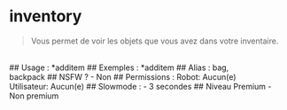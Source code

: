 # inventory

> Vous permet de voir les objets que vous avez dans votre inventaire.

<br>
## Usage :
*additem
## Exemples :
*additem
## Alias :
bag,
<br>backpack
## NSFW ?
- Non
## Permissions :
Robot: Aucun(e)
<br>
Utilisateur: Aucun(e)
## Slowmode :
- 3 secondes
## Niveau Premium
- Non premium